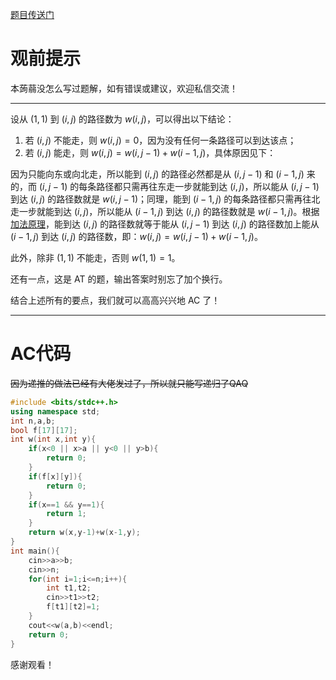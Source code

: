 [题目传送门](https://www.luogu.com.cn/problem/AT_joi2007yo_f)
# 观前提示
本蒟蒻没怎么写过题解，如有错误或建议，欢迎私信交流！

---
设从 $(1,1)$ 到 $(i,j)$ 的路径数为 $w(i,j)$，可以得出以下结论：

1. 若 $(i,j)$ 不能走，则 $w(i,j)=0$，因为没有任何一条路径可以到达该点；
2. 若 $(i,j)$ 能走，则 $w(i,j)=w(i,j-1)+w(i-1,j)$，具体原因见下：

因为只能向东或向北走，所以能到 $(i,j)$ 的路径必然都是从 $(i,j-1)$ 和 $(i-1,j)$ 来的，而 $(i,j-1)$ 的每条路径都只需再往东走一步就能到达 $(i,j)$，所以能从 $(i,j-1)$ 到达 $(i,j)$ 的路径数就是 $w(i,j-1)$；同理，能到 $(i-1,j)$ 的每条路径都只需再往北走一步就能到达 $(i,j)$，所以能从 $(i-1,j)$ 到达 $(i,j)$ 的路径数就是 $w(i-1,j)$。根据[加法原理](https://baike.baidu.com/item/%E5%8A%A0%E6%B3%95%E5%8E%9F%E7%90%86#1)，能到达 $(i,j)$ 的路径数就等于能从 $(i,j-1)$ 到达 $(i,j)$ 的路径数加上能从 $(i-1,j)$ 到达 $(i,j)$ 的路径数，即：$w(i,j)=w(i,j-1)+w(i-1,j)$。

此外，除非 $(1,1)$ 不能走，否则 $w(1,1)=1$。

还有一点，这是 AT 的题，输出答案时别忘了加个换行。

结合上述所有的要点，我们就可以高高兴兴地 AC 了！

---
# AC代码
~~因为递推的做法已经有大佬发过了，所以就只能写递归了QAQ~~
```cpp
#include <bits/stdc++.h>
using namespace std;
int n,a,b;
bool f[17][17];
int w(int x,int y){
	if(x<0 || x>a || y<0 || y>b){
		return 0;
	}
	if(f[x][y]){
		return 0;
	}
	if(x==1 && y==1){
		return 1;
	}
	return w(x,y-1)+w(x-1,y);
}
int main(){
	cin>>a>>b;
	cin>>n;
	for(int i=1;i<=n;i++){
		int t1,t2;
		cin>>t1>>t2;
		f[t1][t2]=1;
	}
	cout<<w(a,b)<<endl;
	return 0;
}

```
感谢观看！